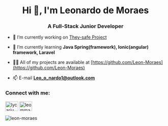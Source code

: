 <h1 align="center">Hi 👋, I'm Leonardo de Moraes</h1>
<h3 align="center">A Full-Stack Junior Developer</h3>

- 🔭 I’m currently working on [They-safe Project](https://github.com/Safe-Nature/They-Matter)

- 🌱 I’m currently learning **Java Spring(framework), Ionic(angular) framework, Laravel**

- 👨‍💻 All of my projects are available at [https://github.com/Leon-Moraes](https://github.com/Leon-Moraes)

- 📫 E-mail **Leo_o_nardo1@outlook.com**

<h3 align="left">Connect with me:</h3>
<p align="left">
<a href="https://twitter.com/lycarium1" target="blank"><img align="center" src="https://cdn.jsdelivr.net/npm/simple-icons@3.0.1/icons/twitter.svg" alt="lycarium1" height="30" width="40" /></a>
<a href="https://linkedin.com/in/leommagalhaes" target="blank"><img align="center" src="https://cdn.jsdelivr.net/npm/simple-icons@3.0.1/icons/linkedin.svg" alt="leommagalhaes" height="30" width="40" /></a>
</p>

<p>                           <img align="left" src="https://github-readme-stats.vercel.app/api/top-langs?username=leon-moraes&show_icons=true&locale=en&layout=compact" alt="leon-moraes" /></p>
